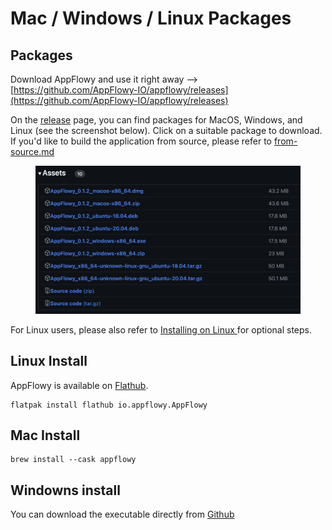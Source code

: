 # Mac / Windows / Linux Packages

## Packages

Download AppFlowy and use it right away --> [https://github.com/AppFlowy-IO/appflowy/releases](https://github.com/AppFlowy-IO/appflowy/releases)

On the [release](https://github.com/AppFlowy-IO/appflowy/releases) page, you can find packages for MacOS, Windows, and Linux (see the screenshot below). Click on a suitable package to download. If you'd like to build the application from source, please refer to [from-source.md](../from-source.md "mention")

<figure><img src="../../../../.gitbook/assets/image (6).png" alt=""><figcaption></figcaption></figure>

For Linux users, please also refer to [Installing on Linux ](installing-on-linux.md)for optional steps.

##

## Linux Install

AppFlowy is available on [Flathub](https://flathub.org/apps/details/io.appflowy.AppFlowy).

```
flatpak install flathub io.appflowy.AppFlowy
```

##

## Mac Install

```
brew install --cask appflowy
```

##

## Windowns install 

You can download the executable directly from [Github](https://github.com/AppFlowy-IO/appflowy/releases)
